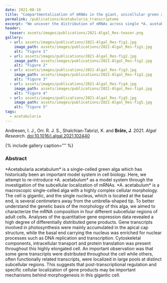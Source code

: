 ```yaml
---
date: 2021-08-10
title: "Compartmentalization of mRNAs in the giant, unicellular green alga *Acetabularia acetabulum*"
permalink: /publications/Acetabularia_transcriptome
excerpt: "We uncover the distribution of mRNAs across single *A. acetabulum* cells using single-cell RNA-seq"
header:
  teaser: assets/images/publications/2021-Algal_Res-teaser.png
gallery:
  - url: assets/images/publications/2021-Algal_Res-fig1.jpg
    image_path: assets/images/publications/2021-Algal_Res-fig1.jpg
    alt: "Figure 1"
  - url: assets/images/publications/2021-Algal_Res-fig2.jpg
    image_path: assets/images/publications/2021-Algal_Res-fig2.jpg
    alt: "Figure 2"
  - url: assets/images/publications/2021-Algal_Res-fig3.jpg
    image_path: assets/images/publications/2021-Algal_Res-fig3.jpg
    alt: "Figure 3"
  - url: assets/images/publications/2021-Algal_Res-fig4.jpg
    image_path: assets/images/publications/2021-Algal_Res-fig4.jpg
    alt: "Figure 4"
  - url: assets/images/publications/2021-Algal_Res-fig5.jpg
    image_path: assets/images/publications/2021-Algal_Res-fig5.jpg
    alt: "Figure 5"
tags:
  - acetabularia
---
```


Andresen, I. J., Orr. R. J. S., Shalchian-Tabrizi, K. and **Bråte, J**. 2021. *Algal Research*. [doi:10.1016/j.algal.2021.102440](https://www.sciencedirect.com/science/article/pii/S2211926421002599)

{% include gallery caption="" %}


<h3>Abstract</h3>
*Acetabularia acetabulum* is a single-celled green alga which has historically been an important model system in cell biology. Here, we attempt to re-introduce *A. acetabulum* as a model system through the investigation of the subcellular localization of mRNAs. *A. acetabulum* is a macroscopic single-celled alga with a highly complex cellular morphology. The cell is gigantic, and the single nucleus, which is located at the basal end, is several centimeters away from the umbrella-shaped tip. To better understand the genetic basis of the morphology of this alga, we aimed to characterize the mRNA composition in four different subcellular regions of adult cells. Analyses of the quantitative gene expression data revealed a high degree of differentially distributed gene products. Gene transcripts involved in photosynthesis were mainly accumulated in the apical cap structure, while the basal end carrying the nucleus was enriched for nuclear processes such as DNA replication and transcription. Cytoskeletal components, intracellular transport and protein translation was present throughout this highly elongated cell. An important observation was that some gene transcripts were distributed throughout the cell while others, often functionally related transcripts, were localized in large pools at distinct subcellular regions. This suggests that post-transcriptional regulation and specific cellular localization of gene products may be important mechanisms behind morphogenesis in this gigantic cell.
